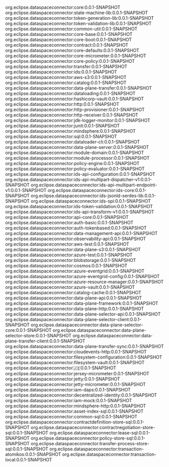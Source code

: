 
org.eclipse.dataspaceconnector:core:0.0.1-SNAPSHOT
org.eclipse.dataspaceconnector:state-machine-lib:0.0.1-SNAPSHOT
org.eclipse.dataspaceconnector:token-generation-lib:0.0.1-SNAPSHOT
org.eclipse.dataspaceconnector:token-validation-lib:0.0.1-SNAPSHOT
org.eclipse.dataspaceconnector:common-util:0.0.1-SNAPSHOT
org.eclipse.dataspaceconnector:core-base:0.0.1-SNAPSHOT
org.eclipse.dataspaceconnector:core-boot:0.0.1-SNAPSHOT
org.eclipse.dataspaceconnector:contract:0.0.1-SNAPSHOT
org.eclipse.dataspaceconnector:core-defaults:0.0.1-SNAPSHOT
org.eclipse.dataspaceconnector:core-micrometer:0.0.1-SNAPSHOT
org.eclipse.dataspaceconnector:core-policy:0.0.1-SNAPSHOT
org.eclipse.dataspaceconnector:transfer:0.0.1-SNAPSHOT
org.eclipse.dataspaceconnector:ids:0.0.1-SNAPSHOT
org.eclipse.dataspaceconnector:aws-s3:0.0.1-SNAPSHOT
org.eclipse.dataspaceconnector:catalog:0.0.1-SNAPSHOT
org.eclipse.dataspaceconnector:data-plane-transfer:0.0.1-SNAPSHOT
org.eclipse.dataspaceconnector:dataloading:0.0.1-SNAPSHOT
org.eclipse.dataspaceconnector:hashicorp-vault:0.0.1-SNAPSHOT
org.eclipse.dataspaceconnector:http:0.0.1-SNAPSHOT
org.eclipse.dataspaceconnector:http-provisioner:0.0.1-SNAPSHOT
org.eclipse.dataspaceconnector:http-receiver:0.0.1-SNAPSHOT
org.eclipse.dataspaceconnector:jdk-logger-monitor:0.0.1-SNAPSHOT
org.eclipse.dataspaceconnector:junit:0.0.1-SNAPSHOT
org.eclipse.dataspaceconnector:mindsphere:0.0.1-SNAPSHOT
org.eclipse.dataspaceconnector:sql:0.0.1-SNAPSHOT
org.eclipse.dataspaceconnector:dataloader-cli:0.0.1-SNAPSHOT
org.eclipse.dataspaceconnector:data-plane-server:0.0.1-SNAPSHOT
org.eclipse.dataspaceconnector:module-domain:0.0.1-SNAPSHOT
org.eclipse.dataspaceconnector:module-processor:0.0.1-SNAPSHOT
org.eclipse.dataspaceconnector:policy-engine:0.0.1-SNAPSHOT
org.eclipse.dataspaceconnector:policy-evaluator:0.0.1-SNAPSHOT
org.eclipse.dataspaceconnector:ids-api-configuration:0.0.1-SNAPSHOT
org.eclipse.dataspaceconnector:ids-api-multipart-dispatcher-v1:0.0.1-SNAPSHOT
org.eclipse.dataspaceconnector:ids-api-multipart-endpoint-v1:0.0.1-SNAPSHOT
org.eclipse.dataspaceconnector:ids-core:0.0.1-SNAPSHOT
org.eclipse.dataspaceconnector:ids-jsonld-serdes-lib:0.0.1-SNAPSHOT
org.eclipse.dataspaceconnector:ids-spi:0.0.1-SNAPSHOT
org.eclipse.dataspaceconnector:ids-token-validation:0.0.1-SNAPSHOT
org.eclipse.dataspaceconnector:ids-api-transform-v1:0.0.1-SNAPSHOT
org.eclipse.dataspaceconnector:api-core:0.0.1-SNAPSHOT
org.eclipse.dataspaceconnector:auth-basic:0.0.1-SNAPSHOT
org.eclipse.dataspaceconnector:auth-tokenbased:0.0.1-SNAPSHOT
org.eclipse.dataspaceconnector:data-management-api:0.0.1-SNAPSHOT
org.eclipse.dataspaceconnector:observability-api:0.0.1-SNAPSHOT
org.eclipse.dataspaceconnector:aws-test:0.0.1-SNAPSHOT
org.eclipse.dataspaceconnector:data-plane-s3:0.0.1-SNAPSHOT
org.eclipse.dataspaceconnector:azure-test:0.0.1-SNAPSHOT
org.eclipse.dataspaceconnector:blobstorage:0.0.1-SNAPSHOT
org.eclipse.dataspaceconnector:cosmos:0.0.1-SNAPSHOT
org.eclipse.dataspaceconnector:azure-eventgrid:0.0.1-SNAPSHOT
org.eclipse.dataspaceconnector:azure-eventgrid-config:0.0.1-SNAPSHOT
org.eclipse.dataspaceconnector:azure-resource-manager:0.0.1-SNAPSHOT
org.eclipse.dataspaceconnector:azure-vault:0.0.1-SNAPSHOT
org.eclipse.dataspaceconnector:catalog-cache:0.0.1-SNAPSHOT
org.eclipse.dataspaceconnector:data-plane-api:0.0.1-SNAPSHOT
org.eclipse.dataspaceconnector:data-plane-framework:0.0.1-SNAPSHOT
org.eclipse.dataspaceconnector:data-plane-http:0.0.1-SNAPSHOT
org.eclipse.dataspaceconnector:data-plane-selector-api:0.0.1-SNAPSHOT
org.eclipse.dataspaceconnector:data-plane-selector-client:0.0.1-SNAPSHOT
org.eclipse.dataspaceconnector:data-plane-selector-core:0.0.1-SNAPSHOT
org.eclipse.dataspaceconnector:data-plane-selector-store:0.0.1-SNAPSHOT
org.eclipse.dataspaceconnector:data-plane-transfer-client:0.0.1-SNAPSHOT
org.eclipse.dataspaceconnector:data-plane-transfer-sync:0.0.1-SNAPSHOT
org.eclipse.dataspaceconnector:cloudevents-http:0.0.1-SNAPSHOT
org.eclipse.dataspaceconnector:filesystem-configuration:0.0.1-SNAPSHOT
org.eclipse.dataspaceconnector:filesystem-vault:0.0.1-SNAPSHOT
org.eclipse.dataspaceconnector:jersey:0.0.1-SNAPSHOT
org.eclipse.dataspaceconnector:jersey-micrometer:0.0.1-SNAPSHOT
org.eclipse.dataspaceconnector:jetty:0.0.1-SNAPSHOT
org.eclipse.dataspaceconnector:jetty-micrometer:0.0.1-SNAPSHOT
org.eclipse.dataspaceconnector:iam-daps:0.0.1-SNAPSHOT
org.eclipse.dataspaceconnector:decentralized-identity:0.0.1-SNAPSHOT
org.eclipse.dataspaceconnector:iam-mock:0.0.1-SNAPSHOT
org.eclipse.dataspaceconnector:mindsphere-http:0.0.1-SNAPSHOT
org.eclipse.dataspaceconnector:asset-index-sql:0.0.1-SNAPSHOT
org.eclipse.dataspaceconnector:common-sql:0.0.1-SNAPSHOT
org.eclipse.dataspaceconnector:contractdefinition-store-sql:0.0.1-SNAPSHOT
org.eclipse.dataspaceconnector:contractnegotiation-store-sql:0.0.1-SNAPSHOT
org.eclipse.dataspaceconnector:lease-sql:0.0.1-SNAPSHOT
org.eclipse.dataspaceconnector:policy-store-sql:0.0.1-SNAPSHOT
org.eclipse.dataspaceconnector:transfer-process-store-sql:0.0.1-SNAPSHOT
org.eclipse.dataspaceconnector:transaction-atomikos:0.0.1-SNAPSHOT
org.eclipse.dataspaceconnector:transaction-local:0.0.1-SNAPSHOT